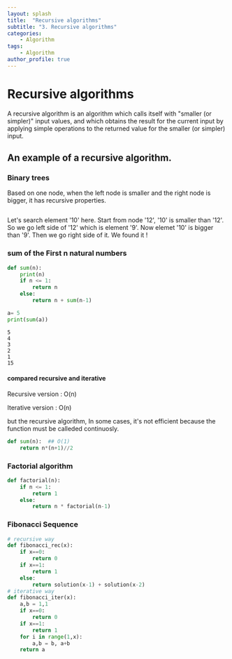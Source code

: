 ```yaml
---
layout: splash
title:  "Recursive algorithms"
subtitle: "3. Recursive algorithms"
categories:
    - Algorithm
tags:
    - Algorithm
author_profile: true
---
```


# Recursive algorithms
A recursive algorithm is an algorithm which calls itself with "smaller (or simpler)" input values, and which obtains the result for the current input by applying simple operations to the returned value for the smaller (or simpler) input.

## An example of a recursive algorithm.
### Binary trees
Based on one node, when the left node is smaller and the right node is bigger, it has recursive properties.


```python

```

Let's search element '10' here. Start from node '12', '10' is smaller than '12'. So we go left side of '12' which is element '9'. Now elemet '10' is bigger than '9'. Then we go right side of it. We found it !

### sum of the First n natural numbers


```python
def sum(n):
    print(n)
    if n <= 1:
        return n
    else:
        return n + sum(n-1)
```


```python
a= 5
print(sum(a))
```

    5
    4
    3
    2
    1
    15
    

#### compared recursive and iterative
Recursive version : O(n)

Iterative version : O(n)

but the recursive algorithm, In some cases, it's not efficient because the function must be calleded continuosly.


```python
def sum(n):  ## O(1)
    return n*(n+1)//2
```

### Factorial algorithm


```python
def factorial(n):
    if n <= 1:
        return 1
    else:
        return n * factorial(n-1)
```

### Fibonacci Sequence


```python
# recursive way
def fibonacci_rec(x):
    if x==0:
        return 0
    if x==1:
        return 1
    else:
        return solution(x-1) + solution(x-2)
# iterative way
def fibonacci_iter(x):
    a,b = 1,1
    if x==0:
        return 0
    if x==1:
        return 1
    for i in range(1,x):
        a,b = b, a+b
    return a
```

